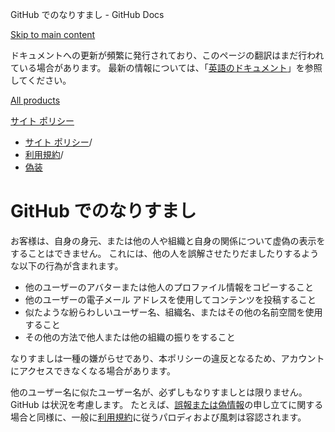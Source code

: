 GitHub でのなりすまし - GitHub Docs

[Skip to main content](#main-content)

ドキュメントへの更新が頻繁に発行されており、このページの翻訳はまだ行われている場合があります。 最新の情報については、「[英語のドキュメント](/en)」を参照してください。

[All products](/ja)

[サイト ポリシー](/ja/site-policy)

* [サイト ポリシー](/ja/site-policy)/
* [利用規約](/ja/site-policy/acceptable-use-policies)/
* [偽装](/ja/site-policy/acceptable-use-policies/github-impersonation)

GitHub でのなりすまし
==========

お客様は、自身の身元、または他の人や組織と自身の関係について虚偽の表示をすることはできません。 これには、他の人を誤解させたりだましたりするような以下の行為が含まれます。

* 他のユーザーのアバターまたは他人のプロファイル情報をコピーすること
* 他のユーザーの電子メール アドレスを使用してコンテンツを投稿すること
* 似たような紛らわしいユーザー名、組織名、またはその他の名前空間を使用すること
* その他の方法で他人または他の組織の振りをすること

なりすましは一種の嫌がらせであり、本ポリシーの違反となるため、アカウントにアクセスできなくなる場合があります。

他のユーザー名に似たユーザー名が、必ずしもなりすましとは限りません。 GitHub は状況を考慮します。 たとえば、[誤報または偽情報](/ja/site-policy/acceptable-use-policies/github-misinformation-and-disinformation)の申し立てに関する場合と同様に、一般に[利用規約](/ja/site-policy/acceptable-use-policies/github-acceptable-use-policies)に従うパロディおよび風刺は容認されます。
